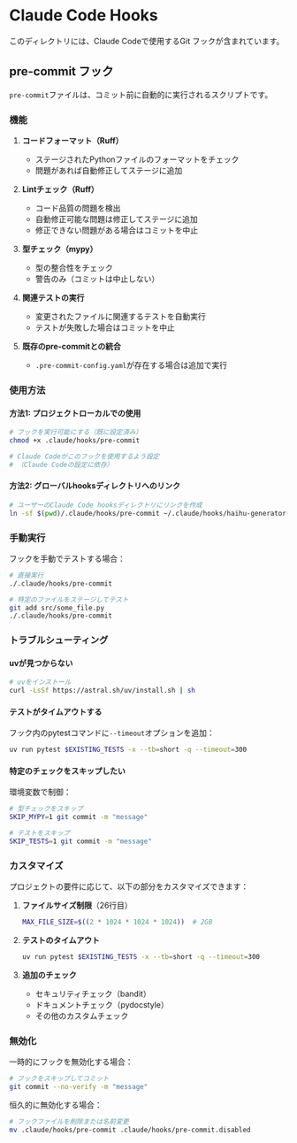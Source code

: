 # Claude Code Hooks

このディレクトリには、Claude Codeで使用するGit フックが含まれています。

## pre-commit フック

`pre-commit`ファイルは、コミット前に自動的に実行されるスクリプトです。

### 機能

1. **コードフォーマット（Ruff）**
   - ステージされたPythonファイルのフォーマットをチェック
   - 問題があれば自動修正してステージに追加

2. **Lintチェック（Ruff）**
   - コード品質の問題を検出
   - 自動修正可能な問題は修正してステージに追加
   - 修正できない問題がある場合はコミットを中止

3. **型チェック（mypy）**
   - 型の整合性をチェック
   - 警告のみ（コミットは中止しない）

4. **関連テストの実行**
   - 変更されたファイルに関連するテストを自動実行
   - テストが失敗した場合はコミットを中止

5. **既存のpre-commitとの統合**
   - `.pre-commit-config.yaml`が存在する場合は追加で実行

### 使用方法

#### 方法1: プロジェクトローカルでの使用

```bash
# フックを実行可能にする（既に設定済み）
chmod +x .claude/hooks/pre-commit

# Claude Codeがこのフックを使用するよう設定
# （Claude Codeの設定に依存）
```

#### 方法2: グローバルhooksディレクトリへのリンク

```bash
# ユーザーのClaude Code hooksディレクトリにリンクを作成
ln -sf $(pwd)/.claude/hooks/pre-commit ~/.claude/hooks/haihu-generator-pre-commit
```

### 手動実行

フックを手動でテストする場合：

```bash
# 直接実行
./.claude/hooks/pre-commit

# 特定のファイルをステージしてテスト
git add src/some_file.py
./.claude/hooks/pre-commit
```

### トラブルシューティング

#### uvが見つからない

```bash
# uvをインストール
curl -LsSf https://astral.sh/uv/install.sh | sh
```

#### テストがタイムアウトする

フック内のpytestコマンドに`--timeout`オプションを追加：

```bash
uv run pytest $EXISTING_TESTS -x --tb=short -q --timeout=300
```

#### 特定のチェックをスキップしたい

環境変数で制御：

```bash
# 型チェックをスキップ
SKIP_MYPY=1 git commit -m "message"

# テストをスキップ
SKIP_TESTS=1 git commit -m "message"
```

### カスタマイズ

プロジェクトの要件に応じて、以下の部分をカスタマイズできます：

1. **ファイルサイズ制限**（26行目）
   ```bash
   MAX_FILE_SIZE=$((2 * 1024 * 1024 * 1024))  # 2GB
   ```

2. **テストのタイムアウト**
   ```bash
   uv run pytest $EXISTING_TESTS -x --tb=short -q --timeout=300
   ```

3. **追加のチェック**
   - セキュリティチェック（bandit）
   - ドキュメントチェック（pydocstyle）
   - その他のカスタムチェック

### 無効化

一時的にフックを無効化する場合：

```bash
# フックをスキップしてコミット
git commit --no-verify -m "message"
```

恒久的に無効化する場合：

```bash
# フックファイルを削除または名前変更
mv .claude/hooks/pre-commit .claude/hooks/pre-commit.disabled
```
